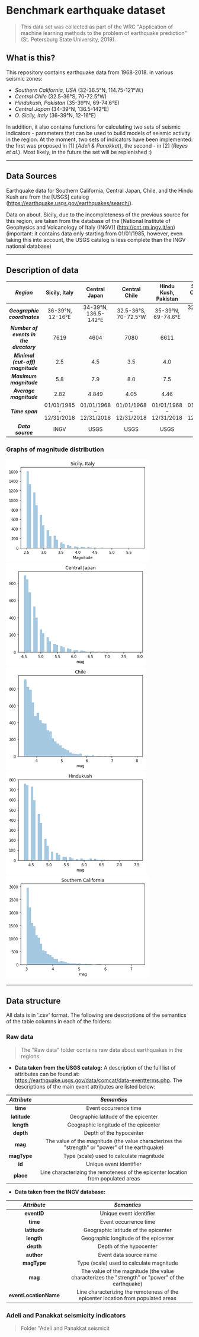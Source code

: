 <h1>Benchmark earthquake dataset</h1>

> This data set was collected as part of the WRC "Application of machine learning methods to the problem of earthquake prediction" (St. Petersburg State University, 2019).


<h2>What is this?</h2>

This repository contains earthquake data from 1968-2018. in various seismic zones:
* *Southern California, USA* (32-36.5°N, 114.75-121°W.)
* *Central Chile* (32.5-36°S, 70-72.5°W)
* *Hindukush, Pakistan* (35-39°N, 69-74.6°E)
* *Central Japan* (34-39°N, 136.5-142°E)
* *O. Sicily, Italy* (36-39°N, 12-16°E)

In addition, it also contains functions for calculating two sets of seismic indicators - parameters that can be used to build models of seismic activity in the region. At the moment, two sets of indicators have been implemented: the first was proposed in [1] (*Adeli & Panakkat*), the second - in [2] (*Reyes et al.*). Most likely, in the future the set will be replenished :)

___


<h2>Data Sources</h2>

Earthquake data for Southern California, Central Japan, Chile, and the Hindu Kush are from the [USGS] catalog (https://earthquake.usgs.gov/earthquakes/search/).

Data on about. Sicily, due to the incompleteness of the previous source for this region, are taken from the database of the [National Institute of Geophysics and Volcanology of Italy (INGV)] (http://cnt.rm.ingv.it/en) (important: it contains data only starting from 01/01/1985, however, even taking this into account, the USGS catalog is less complete than the INGV national database)

___


<h2>Description of data</h2>

| *Region* | Sicily, Italy | Central Japan | Central Chile | Hindu Kush, Pakistan | Southern California, USA |
| :--------------------: | :--------------------: | :--------------------: | :--------------------: | :--------------------: | :--------------------: |
| ***Geographic coordinates*** | 36-39°N, 12-16°E | 34-39°N, 136.5-142°E | 32.5-36°S, 70-72.5°W | 35-39°N, 69-74.6°E | 32-36.5° N, 114.75-121° W. |
|***Number of events in the directory*** | 7619 | 4604 | 7080 | 6611 | 14457|
| ***Minimal (cut-off) magnitude*** | 2.5 | 4.5 | 3.5 | 4.0 | 3.0 |
| ***Maximum magnitude*** | 5.8 | 7.9 | 8.0 | 7.5 | 7.3 |
| ***Average magnitude*** | 2.82 | 4.849 | 4.05 | 4.46 | 3.408 |
| ***Time span*** | 01/01/1985 - 12/31/2018 | 01/01/1968 – 12/31/2018 | 01/01/1968 – 12/31/2018 | 01/01/1968 – 12/31/2018 | 01/01/1968 – 12/31/2018 |
| ***Data source*** | INGV | USGS | USGS | USGS | USGS |

<h3>Graphs of magnitude distribution</h3>

![Sicily_dist](https://github.com/abrickman/benchmark-earthquake-dataset/blob/5b31ede79a50fde89d2a00939dd7d21921aab8ce/img/sicily.png)
![Japan_dist](https://github.com/abrickman/benchmark-earthquake-dataset/blob/5b31ede79a50fde89d2a00939dd7d21921aab8ce/img/japan.png)
![Chile_dist](https://github.com/abrickman/benchmark-earthquake-dataset/blob/5b31ede79a50fde89d2a00939dd7d21921aab8ce/img/chile.png)
![Hindukush_dist](https://github.com/abrickman/benchmark-earthquake-dataset/blob/5b31ede79a50fde89d2a00939dd7d21921aab8ce/img/hindukush.png)
![Cali_dist](https://github.com/abrickman/benchmark-earthquake-dataset/blob/5b31ede79a50fde89d2a00939dd7d21921aab8ce/img/cali.png)

___


<h2>Data structure</h2>
All data is in '.csv' format. The following are descriptions of the semantics of the table columns in each of the folders:


<h3>Raw data</h3>

> The "Raw data" folder contains raw data about earthquakes in the regions.

* **Data taken from the USGS catalog:**
A description of the full list of attributes can be found at: https://earthquake.usgs.gov/data/comcat/data-eventterms.php.
The descriptions of the main event attributes are listed below:

| *Attribute* | *Semantics* |
| :--------------------: | :--------------------: |
| **time** | Event occurrence time |
| **latitude** | Geographic latitude of the epicenter |
| **length** | Geographic longitude of the epicenter |
| **depth** | Depth of the hypocenter |
| **mag** | The value of the magnitude (the value characterizes the "strength" or "power" of the earthquake) |
| **magType** | Type (scale) used to calculate magnitude |
| **id** | Unique event identifier |
| **place** | Line characterizing the remoteness of the epicenter location from populated areas |


* **Data taken from the INGV database:**

| *Attribute* | *Semantics* |
| :--------------------: | :--------------------: |
| **eventID** | Unique event identifier |
| **time** | Event occurrence time |
| **latitude** | Geographic latitude of the epicenter |
| **length** | Geographic longitude of the epicenter |
| **depth** | Depth of the hypocenter |
| **author** | Event data source name |
| **magType** | Type (scale) used to calculate magnitude |
| **mag** | The value of the magnitude (the value characterizes the "strength" or "power" of the earthquake) |
| **eventLocationName** | Line characterizing the remoteness of the epicenter location from populated areas |


<h3>Adeli and Panakkat seismicity indicators</h3>

> Folder "Adeli and Panakkat seismicit